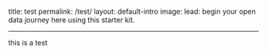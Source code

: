 title: test
permalink: /test/
layout: default-intro
image:
lead: begin your open data journey here using this starter kit.

---

this is a test



